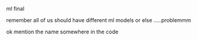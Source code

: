 ml final


remember all of us should have different ml models or else .....problemmm


                             
ok
mention the name
somewhere in the code

